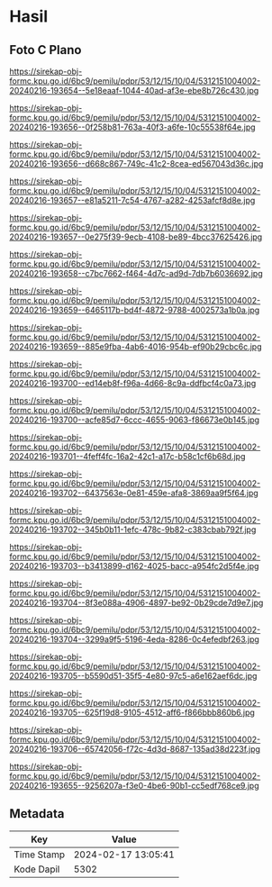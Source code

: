 # Hasil

## Foto C Plano

https://sirekap-obj-formc.kpu.go.id/6bc9/pemilu/pdpr/53/12/15/10/04/5312151004002-20240216-193654--5e18eaaf-1044-40ad-af3e-ebe8b726c430.jpg

https://sirekap-obj-formc.kpu.go.id/6bc9/pemilu/pdpr/53/12/15/10/04/5312151004002-20240216-193656--0f258b81-763a-40f3-a6fe-10c55538f64e.jpg

https://sirekap-obj-formc.kpu.go.id/6bc9/pemilu/pdpr/53/12/15/10/04/5312151004002-20240216-193656--d668c867-749c-41c2-8cea-ed567043d36c.jpg

https://sirekap-obj-formc.kpu.go.id/6bc9/pemilu/pdpr/53/12/15/10/04/5312151004002-20240216-193657--e81a5211-7c54-4767-a282-4253afcf8d8e.jpg

https://sirekap-obj-formc.kpu.go.id/6bc9/pemilu/pdpr/53/12/15/10/04/5312151004002-20240216-193657--0e275f39-9ecb-4108-be89-4bcc37625426.jpg

https://sirekap-obj-formc.kpu.go.id/6bc9/pemilu/pdpr/53/12/15/10/04/5312151004002-20240216-193658--c7bc7662-f464-4d7c-ad9d-7db7b6036692.jpg

https://sirekap-obj-formc.kpu.go.id/6bc9/pemilu/pdpr/53/12/15/10/04/5312151004002-20240216-193659--6465117b-bd4f-4872-9788-4002573a1b0a.jpg

https://sirekap-obj-formc.kpu.go.id/6bc9/pemilu/pdpr/53/12/15/10/04/5312151004002-20240216-193659--885e9fba-4ab6-4016-954b-ef90b29cbc6c.jpg

https://sirekap-obj-formc.kpu.go.id/6bc9/pemilu/pdpr/53/12/15/10/04/5312151004002-20240216-193700--ed14eb8f-f96a-4d66-8c9a-ddfbcf4c0a73.jpg

https://sirekap-obj-formc.kpu.go.id/6bc9/pemilu/pdpr/53/12/15/10/04/5312151004002-20240216-193700--acfe85d7-6ccc-4655-9063-f86673e0b145.jpg

https://sirekap-obj-formc.kpu.go.id/6bc9/pemilu/pdpr/53/12/15/10/04/5312151004002-20240216-193701--4feff4fc-16a2-42c1-a17c-b58c1cf6b68d.jpg

https://sirekap-obj-formc.kpu.go.id/6bc9/pemilu/pdpr/53/12/15/10/04/5312151004002-20240216-193702--6437563e-0e81-459e-afa8-3869aa9f5f64.jpg

https://sirekap-obj-formc.kpu.go.id/6bc9/pemilu/pdpr/53/12/15/10/04/5312151004002-20240216-193702--345b0b11-1efc-478c-9b82-c383cbab792f.jpg

https://sirekap-obj-formc.kpu.go.id/6bc9/pemilu/pdpr/53/12/15/10/04/5312151004002-20240216-193703--b3413899-d162-4025-bacc-a954fc2d5f4e.jpg

https://sirekap-obj-formc.kpu.go.id/6bc9/pemilu/pdpr/53/12/15/10/04/5312151004002-20240216-193704--8f3e088a-4906-4897-be92-0b29cde7d9e7.jpg

https://sirekap-obj-formc.kpu.go.id/6bc9/pemilu/pdpr/53/12/15/10/04/5312151004002-20240216-193704--3299a9f5-5196-4eda-8286-0c4efedbf263.jpg

https://sirekap-obj-formc.kpu.go.id/6bc9/pemilu/pdpr/53/12/15/10/04/5312151004002-20240216-193705--b5590d51-35f5-4e80-97c5-a6e162aef6dc.jpg

https://sirekap-obj-formc.kpu.go.id/6bc9/pemilu/pdpr/53/12/15/10/04/5312151004002-20240216-193705--625f19d8-9105-4512-aff6-f866bbb860b6.jpg

https://sirekap-obj-formc.kpu.go.id/6bc9/pemilu/pdpr/53/12/15/10/04/5312151004002-20240216-193706--65742056-f72c-4d3d-8687-135ad38d223f.jpg

https://sirekap-obj-formc.kpu.go.id/6bc9/pemilu/pdpr/53/12/15/10/04/5312151004002-20240216-193655--9256207a-f3e0-4be6-90b1-cc5edf768ce9.jpg


## Metadata

| Key        | Value               |
| ---------- | ------------------- |
| Time Stamp | 2024-02-17 13:05:41 |
| Kode Dapil | 5302                |



